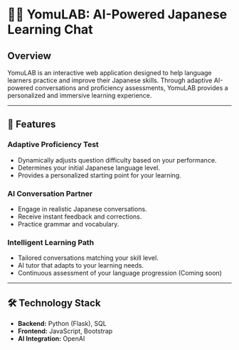 # 🌱📖 YomuLAB: AI-Powered Japanese Learning Chat

## Overview

YomuLAB is an interactive web application designed to help language learners practice and improve their Japanese skills. Through adaptive AI-powered conversations and proficiency assessments, YomuLAB provides a personalized and immersive learning experience.

---

## 🚀 Features

### **Adaptive Proficiency Test**
- Dynamically adjusts question difficulty based on your performance.
- Determines your initial Japanese language level.
- Provides a personalized starting point for your learning.

### **AI Conversation Partner**
- Engage in realistic Japanese conversations.
- Receive instant feedback and corrections.
- Practice grammar and vocabulary.

### **Intelligent Learning Path**
- Tailored conversations matching your skill level.
- AI tutor that adapts to your learning needs.
- Continuous assessment of your language progression (Coming soon)

---

## 🛠 Technology Stack

- **Backend:** Python (Flask), SQL
- **Frontend:** JavaScript, Bootstrap
- **AI Integration:** OpenAI
